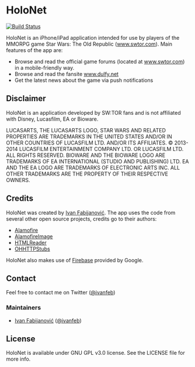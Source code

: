 # HoloNet

[![Build Status](https://travis-ci.org/ifabijanovic/swtor-holonet.svg?branch=develop)](https://travis-ci.org/ifabijanovic/swtor-holonet)


HoloNet is an iPhone/iPad application intended for use by players of the MMORPG game Star Wars: The Old Republic (www.swtor.com). Main features of the app are:

* Browse and read the official game forums (located at www.swtor.com) in a mobile-friendly way.
* Browse and read the fansite www.dulfy.net
* Get the latest news about the game via push notifications

## Disclaimer

HoloNet is an application developed by SW:TOR fans and is not affiliated with Disney, Lucasfilm, EA or Bioware.

LUCASARTS, THE LUCASARTS LOGO, STAR WARS AND RELATED PROPERTIES ARE TRADEMARKS IN THE UNITED STATES AND/OR IN OTHER COUNTRIES OF LUCASFILM LTD. AND/OR ITS AFFILIATES. © 2013-2014 LUCASFILM ENTERTAINMENT COMPANY LTD. OR LUCASFILM LTD. ALL RIGHTS RESERVED. BIOWARE AND THE BIOWARE LOGO ARE TRADEMARKS OF EA INTERNATIONAL (STUDIO AND PUBLISHING) LTD. EA AND THE EA LOGO ARE TRADEMARKS OF ELECTRONIC ARTS INC. ALL OTHER TRADEMARKS ARE THE PROPERTY OF THEIR RESPECTIVE OWNERS.

## Credits

HoloNet was created by [Ivan Fabijanović](https://github.com/ifabijanovic/). The app uses the code from several other open source projects, credits go to their authors:

* [Alamofire](https://github.com/Alamofire/Alamofire)
* [AlamofireImage](https://github.com/Alamofire/AlamofireImage)
* [HTMLReader](https://github.com/nolanw/HTMLReader)
* [OHHTTPStubs](https://github.com/AliSoftware/OHHTTPStubs)

HoloNet also makes use of [Firebase](https://firebase.google.com) provided by Google.

## Contact

Feel free to contact me on Twitter ([@ivanfeb](https://twitter.com/ivanfeb))

### Maintainers

- [Ivan Fabijanović](https://github.com/ifabijanovic/) ([@ivanfeb](https://twitter.com/ivanfeb))

## License

HoloNet is available under GNU GPL v3.0 license. See the LICENSE file for more info.

